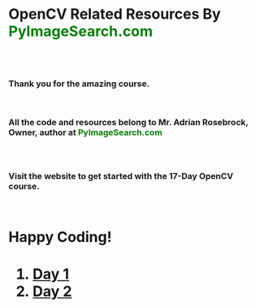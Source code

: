 <h1>OpenCV Related Resources By <a style="color: green">PyImageSearch.com</a></h1>
<br><br>
<h3>Thank you for the amazing course.</h3><br>
<h3>All the code and resources belong to Mr. Adrian Rosebrock, Owner, author at 
<a style="color: green">PyImageSearch.com</a><h3><br>
<h3>Visit the website to get started with the 17-Day OpenCV course.</h3><br>
<h1><strong>Happy Coding!</strong><h1>  

1. <a href="https://www.pyimagesearch.com/2018/02/26/face-detection-with-opencv-and-deep-learning/">Day 1</a>
2. <a href="https://www.pyimagesearch.com/2018/07/19/opencv-tutorial-a-guide-to-learn-opencv/">Day 2</a>